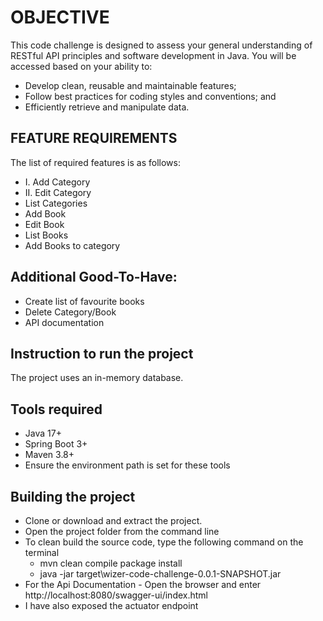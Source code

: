 # OBJECTIVE 
This code challenge is designed to assess your general understanding of RESTful API principles and software 
development in Java. You will be accessed based on your ability to: 
* Develop clean, reusable and maintainable features;
* Follow best practices for coding styles and conventions; and
* Efficiently retrieve and manipulate data.
  
## FEATURE REQUIREMENTS 
The list of required features is as follows: 
* I. Add Category
* II. Edit Category
* List Categories
* Add Book
* Edit Book
* List Books
* Add Books to category
  
## Additional Good-To-Have: 
* Create list of favourite books
* Delete Category/Book
* API documentation
  
## Instruction to run the project
The project uses an in-memory database.

## Tools required
* Java 17+
* Spring Boot 3+
* Maven 3.8+
* Ensure the environment path is set for these tools

## Building the project
* Clone or download and extract the project.
* Open the project folder from the command line
* To clean build the source code, type the following command on the terminal
  - mvn clean compile package install
  - java -jar target\wizer-code-challenge-0.0.1-SNAPSHOT.jar
* For the Api Documentation - Open the browser and enter http://localhost:8080/swagger-ui/index.html
* I have also exposed the actuator endpoint

  

